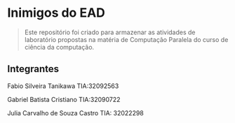 # Inimigos do EAD

> Este repositório foi criado para armazenar as atividades de laboratório propostas na matéria de Computação Paralela do curso de ciência da computação.

## Integrantes

Fabio Silveira Tanikawa TIA:32092563

Gabriel Batista Cristiano TIA:32090722 

Julia Carvalho de Souza Castro TIA: 32022298
